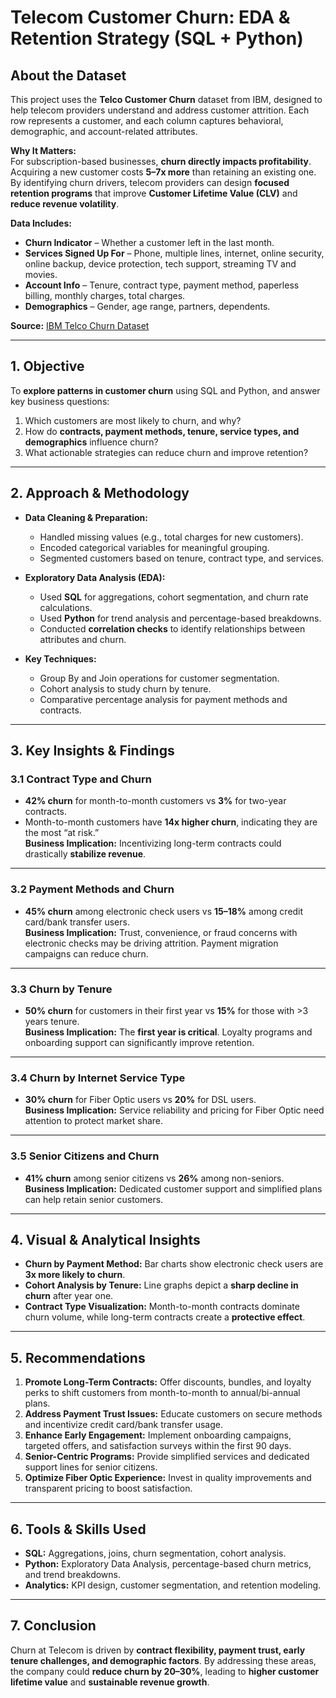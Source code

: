 # **Telecom Customer Churn: EDA & Retention Strategy (SQL + Python)**  

## **About the Dataset**  
This project uses the **Telco Customer Churn** dataset from IBM, designed to help telecom providers understand and address customer attrition. Each row represents a customer, and each column captures behavioral, demographic, and account-related attributes.  

**Why It Matters:**  
For subscription-based businesses, **churn directly impacts profitability**. Acquiring a new customer costs **5–7x more** than retaining an existing one. By identifying churn drivers, telecom providers can design **focused retention programs** that improve **Customer Lifetime Value (CLV)** and **reduce revenue volatility**.  

**Data Includes:**  
- **Churn Indicator** – Whether a customer left in the last month.  
- **Services Signed Up For** – Phone, multiple lines, internet, online security, online backup, device protection, tech support, streaming TV and movies.  
- **Account Info** – Tenure, contract type, payment method, paperless billing, monthly charges, total charges.  
- **Demographics** – Gender, age range, partners, dependents.  

**Source:** [IBM Telco Churn Dataset](https://www.kaggle.com/datasets/blastchar/telco-customer-churn)

---

## **1. Objective**  
To **explore patterns in customer churn** using SQL and Python, and answer key business questions:  
1. Which customers are most likely to churn, and why?  
2. How do **contracts, payment methods, tenure, service types, and demographics** influence churn?  
3. What actionable strategies can reduce churn and improve retention?  

---

## **2. Approach & Methodology**  
- **Data Cleaning & Preparation:**  
  - Handled missing values (e.g., total charges for new customers).  
  - Encoded categorical variables for meaningful grouping.  
  - Segmented customers based on tenure, contract type, and services.  

- **Exploratory Data Analysis (EDA):**  
  - Used **SQL** for aggregations, cohort segmentation, and churn rate calculations.  
  - Used **Python** for trend analysis and percentage-based breakdowns.  
  - Conducted **correlation checks** to identify relationships between attributes and churn.  

- **Key Techniques:**  
  - Group By and Join operations for customer segmentation.  
  - Cohort analysis to study churn by tenure.  
  - Comparative percentage analysis for payment methods and contracts.

---

## **3. Key Insights & Findings**  

### **3.1 Contract Type and Churn**  
- **42% churn** for month-to-month customers vs **3%** for two-year contracts.  
- Month-to-month customers have **14x higher churn**, indicating they are the most “at risk.”  
**Business Implication:** Incentivizing long-term contracts could drastically **stabilize revenue**.

---

### **3.2 Payment Methods and Churn**  
- **45% churn** among electronic check users vs **15–18%** among credit card/bank transfer users.  
**Business Implication:** Trust, convenience, or fraud concerns with electronic checks may be driving attrition. Payment migration campaigns can reduce churn.

---

### **3.3 Churn by Tenure**  
- **50% churn** for customers in their first year vs **15%** for those with >3 years tenure.  
**Business Implication:** The **first year is critical**. Loyalty programs and onboarding support can significantly improve retention.

---

### **3.4 Churn by Internet Service Type**  
- **30% churn** for Fiber Optic users vs **20%** for DSL users.  
**Business Implication:** Service reliability and pricing for Fiber Optic need attention to protect market share.

---

### **3.5 Senior Citizens and Churn**  
- **41% churn** among senior citizens vs **26%** among non-seniors.  
**Business Implication:** Dedicated customer support and simplified plans can help retain senior customers.

---

## **4. Visual & Analytical Insights**  
- **Churn by Payment Method:** Bar charts show electronic check users are **3x more likely to churn**.  
- **Cohort Analysis by Tenure:** Line graphs depict a **sharp decline in churn** after year one.  
- **Contract Type Visualization:** Month-to-month contracts dominate churn volume, while long-term contracts create a **protective effect**.

---

## **5. Recommendations**  
1. **Promote Long-Term Contracts:** Offer discounts, bundles, and loyalty perks to shift customers from month-to-month to annual/bi-annual plans.  
2. **Address Payment Trust Issues:** Educate customers on secure methods and incentivize credit card/bank transfer usage.  
3. **Enhance Early Engagement:** Implement onboarding campaigns, targeted offers, and satisfaction surveys within the first 90 days.  
4. **Senior-Centric Programs:** Provide simplified services and dedicated support lines for senior citizens.  
5. **Optimize Fiber Optic Experience:** Invest in quality improvements and transparent pricing to boost satisfaction.

---

## **6. Tools & Skills Used**  
- **SQL:** Aggregations, joins, churn segmentation, cohort analysis.  
- **Python:** Exploratory Data Analysis, percentage-based churn metrics, and trend breakdowns.  
- **Analytics:** KPI design, customer segmentation, and retention modeling.

---

## **7. Conclusion**  
Churn at Telecom is driven by **contract flexibility, payment trust, early tenure challenges, and demographic factors**. By addressing these areas, the company could **reduce churn by 20–30%**, leading to **higher customer lifetime value** and **sustainable revenue growth**.
